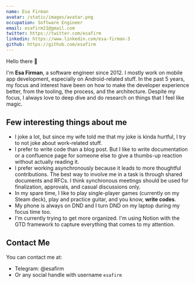```yaml
---
name: Esa Firman
avatar: /static/images/avatar.png
occupation: Software Engineer
email: esafirm21@gmail.com
twitter: https://twitter.com/esafirm
linkedin: https://www.linkedin.com/esa-firman-3
github: https://github.com/esafirm
---
```


Hello there 👋

I'm **Esa Firman**, a software engineer since 2012.
I mostly work on mobile app development, especially on Android-related stuff.
In the past 5 years, my focus and interest have been on how to make the developer experience better, from the tooling, the process, and the architecture.
Despite my focus, I always love to deep dive and do research on things that I feel like magic.

## Few interesting things about me

- I joke a lot, but since my wife told me that my joke is kinda hurtful, I try to not joke about work-related stuff.
- I prefer to write code than a blog post. But I like to write documentation or a confluence page for someone else to give a thumbs-up reaction without actually reading it.
- I prefer working asynchronously because it leads to more thoughtful contributions. The best way to involve me in a task is through shared documents and RFCs. I think synchronous meetings should be used for finalization, approvals, and casual discussions only.
- In my spare time, I like to play single-player games (currently on my Steam deck), play and practice guitar, and you know, **write codes**.
- My phone is always on DND and I turn DND on my laptop during my focus time too.
- I'm currently trying to get more organized. I'm using Notion with the GTD framework to capture everything that comes to my attention.

## Contact Me

You can contact me at:

- Telegram: @esafirm
- Or any social handle with username `esafirm`
